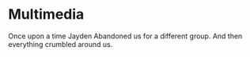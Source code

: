 # Multimedia
Once upon a time Jayden Abandoned us for a different group. And then everything crumbled around us.
